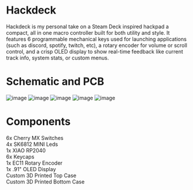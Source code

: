 # Hackdeck
Hackdeck is my personal take on a Steam Deck inspired hackpad a compact, all in one macro controller built for both utility and style. It features 6 programmable mechanical keys used for launching applications (such as discord, spotify, twitch, etc), a rotary encoder for volume or scroll control, and a crisp OLED display to show real-time feedback like current track info, system stats, or custom menus.
# Schematic and PCB
![image](https://github.com/user-attachments/assets/dd618eeb-2f7a-43c1-9a2d-1fa31fd82a5c)
![image](https://github.com/user-attachments/assets/18a9525f-ee48-45e4-9841-0b6843dbee11)
![image](https://github.com/user-attachments/assets/e35885cc-e98f-4972-af2b-52fec146b635)
![image](https://github.com/user-attachments/assets/92e9096d-d795-45d1-8c71-c0be3a9b60b0)
![image](https://github.com/user-attachments/assets/821e5d5a-8a51-4aca-a687-729e530bda89)



# Components
6x Cherry MX Switches<br/>
4x SK6812 MINI Leds<br/>
1x XIAO RP2040<br/>
6x Keycaps<br/>
1x EC11 Rotary Encoder<br/>
1x .91" OLED Display<br/>
Custom 3D Printed Top Case<br/>
Custom 3D Printed Bottom Case<br/>
